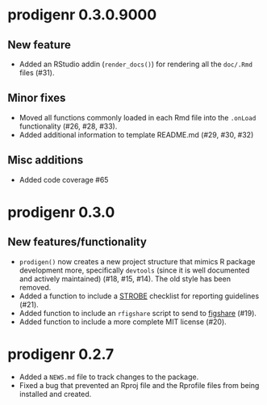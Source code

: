 # prodigenr 0.3.0.9000

## New feature

* Added an RStudio addin (`render_docs()`) for rendering all the `doc/.Rmd`
files (#31).

## Minor fixes

* Moved all functions commonly loaded in each Rmd file into the `.onLoad`
functionality (#26, #28, #33).
* Added additional information to template README.md (#29, #30, #32)

## Misc additions

* Added code coverage #65

# prodigenr 0.3.0

## New features/functionality

* `prodigen()` now creates a new project structure that mimics R package development
more, specifically `devtools` (since it is well documented and actively
maintained) (#18, #15, #14). The old style has been removed.
* Added a function to include a [STROBE](http://www.strobe-statement.org/index.php?id=strobe-home) 
checklist for  reporting guidelines (#21).
* Added function to include an `rfigshare` script to send to [figshare](https://figshare.com/) (#19).
* Added function to include a more complete MIT license (#20).

# prodigenr 0.2.7

* Added a `NEWS.md` file to track changes to the package.
* Fixed a bug that prevented an Rproj file and the Rprofile files from being
installed and created.


